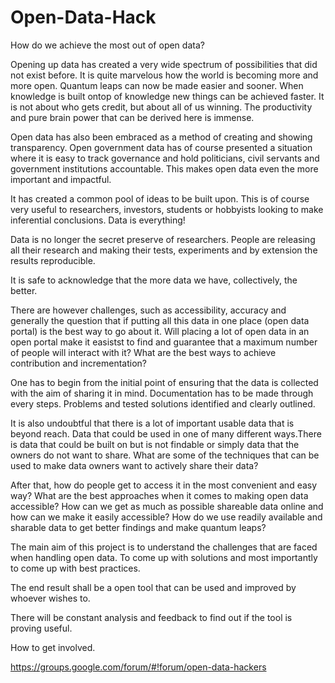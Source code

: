 # Open-Data-Hack
How do we achieve the most out of open data?


Opening up data has created a very wide spectrum of possibilities that did not exist before. It is quite marvelous how the world is becoming more and more open. Quantum leaps can now be made easier and sooner. When knowledge is built ontop of knowledge new things can be achieved faster. It is not about who gets credit, but about all of us winning. The productivity and pure brain power that can be derived here is immense.


Open data has also been embraced as a method of creating and showing transparency. Open government data has of course presented a situation where it is easy to track governance and hold politicians, civil servants and government institutions accountable. This makes open data even the more important and impactful.


It has created a common pool of ideas to be built upon. This is of course very useful to researchers, investors, students or hobbyists looking to make inferential conclusions. Data is everything!


Data is no longer the secret preserve of researchers. People are releasing all their research and making their tests, experiments and by extension the results reproducible.


It is safe to acknowledge that the more data we have, collectively, the better.


There are however challenges, such as accessibility, accuracy and generally the question that if putting all this data in one place (open data portal) is the best way to go about it. Will placing a lot of open data in an open portal make it easistst to find and guarantee that a maximum number of people will interact with it? What are the best ways to achieve contribution and incrementation?


One has to begin from the initial point of ensuring that the data is collected with the aim of sharing it in mind. Documentation has to be made through every steps. Problems and tested solutions identified and clearly outlined.


It is also undoubtful that there is a lot of important usable data that is beyond reach. Data that could be used in one of many different ways.There is data that could be built on but is not findable or simply data that the owners do not want to share. What are some of the techniques that can be used to make data owners want to actively share their data?


After that, how do people get to access it in the most convenient and easy way?
What are the best approaches when it comes to making open data accessible? How can we get as much as possible shareable data online and how can we make it easily accessible? How do we use readily available and sharable data to get better findings and make quantum leaps?


The main aim of this project is to understand the challenges that are faced when handling open data. To come up with solutions and most importantly to come up with best practices.


The end result shall be a open tool that can be used and improved by whoever wishes to.


There will be constant analysis and feedback to find out if the tool is proving useful.


How to get involved.

https://groups.google.com/forum/#!forum/open-data-hackers


